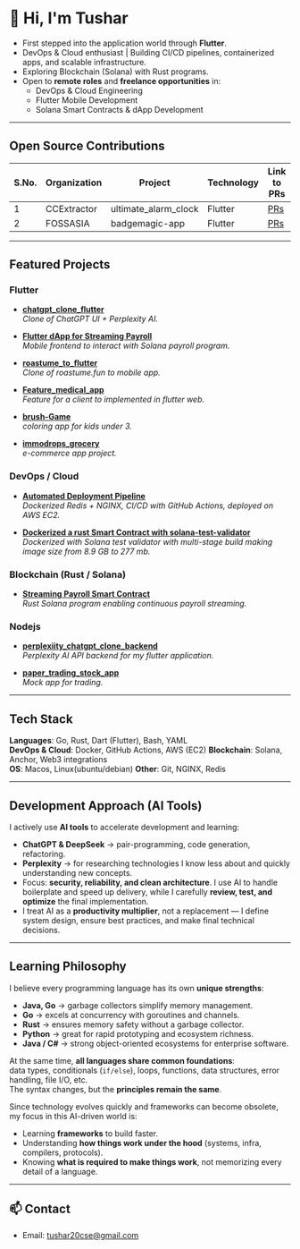 # 👋 Hi, I'm Tushar  

- First stepped into the application world through **Flutter**.
- DevOps & Cloud enthusiast | Building CI/CD pipelines, containerized apps, and scalable infrastructure.  
- Exploring Blockchain (Solana) with Rust programs.  
- Open to **remote roles** and **freelance opportunities** in:  
   - DevOps & Cloud Engineering  
   - Flutter Mobile Development  
   - Solana Smart Contracts & dApp Development  

---

## Open Source Contributions 

| S.No. | Organization | Project              | Technology | Link to PRs                                                                                       | Link to Created Issues                                                                                 |
|-------|--------------|----------------------|------------|---------------------------------------------------------------------------------------------------|---------------------------------------------------------------------------------------------------------|
| 1     | CCExtractor  | ultimate_alarm_clock | Flutter    | [PRs](https://github.com/CCExtractor/ultimate_alarm_clock/pulls?q=is%3Apr+author%3Atushar11kh+is%3Aclosed) | [Issues](https://github.com/CCExtractor/ultimate_alarm_clock/issues?q=is%3Aissue+is%3Aclosed+author%3Atushar11kh) |
| 2     | FOSSASIA     | badgemagic-app       | Flutter    | [PRs](https://github.com/fossasia/badgemagic-app/pulls?q=is%3Apr+is%3Aclosed+author%3Atushar11kh) | [Issues](https://github.com/fossasia/badgemagic-app/issues?q=is%3Aissue%20state%3Aclosed%20author%3Atushar11kh) |


---


## Featured Projects  

### Flutter 

- [**chatgpt_clone_flutter**](https://github.com/tushar11kh/chatgpt_clone_flutter)  
   *Clone of ChatGPT UI + Perplexity AI.*

- [**Flutter dApp for Streaming Payroll**](https://github.com/tushar11kh/streaming_payroll_solana_flutter)  
   *Mobile frontend to interact with Solana payroll program.*  

- [**roastume_to_flutter**](https://github.com/tushar11kh/roastume_to_flutter)  
   *Clone of roastume.fun to mobile app.*
  
- [**Feature_medical_app**](https://github.com/tushar11kh/feature_medical_app?tab=readme-ov-file)  
   *Feature for a client to implemented in flutter web.*

- [**brush-Game**](https://github.com/tushar11kh/brush-Game)  
   *coloring app for kids under 3.*

- [**immodrops_grocery**](https://github.com/tushar11kh/immodrops_grocery)  
   *e-commerce app project.* 
  


### DevOps / Cloud  
- [**Automated Deployment Pipeline**](https://github.com/tushar11kh/cli_redis_nginx)  
   *Dockerized Redis + NGINX, CI/CD with GitHub Actions, deployed on AWS EC2.*  

- [**Dockerized a rust Smart Contract with solana-test-validator**](https://github.com/tushar11kh/streaming_payroll_solana)  
   *Dockerized with Solana test validator with multi-stage build making image size from 8.9 GB to 277 mb.*

### Blockchain (Rust / Solana)  
- [**Streaming Payroll Smart Contract**](https://github.com/tushar11kh/streaming_payroll_solana)  
   *Rust Solana program enabling continuous payroll streaming.*

### Nodejs 
- [**perplexiity_chatgpt_clone_backend**](https://github.com/tushar11kh/perplexiity_chatgpt_clone_backend)  
   *Perplexity AI API backend for my flutter application.*

- [**paper_trading_stock_app**](https://github.com/tushar11kh/paper_trading_stock_app)  
   *Mock app for trading.* 
---

## Tech Stack  

**Languages**: Go, Rust, Dart (Flutter), Bash, YAML  
**DevOps & Cloud**: Docker, GitHub Actions, AWS (EC2) 
**Blockchain**: Solana, Anchor, Web3 integrations  
**OS**: Macos, Linux(ubuntu/debian)
**Other**: Git, NGINX, Redis

---

## Development Approach (AI Tools)  

I actively use **AI tools** to accelerate development and learning:  

- **ChatGPT & DeepSeek** → pair-programming, code generation, refactoring.  
- **Perplexity** → for researching technologies I know less about and quickly understanding new concepts.  
- Focus: **security, reliability, and clean architecture**. I use AI to handle boilerplate and speed up delivery, while I carefully **review, test, and optimize** the final implementation.  
- I treat AI as a **productivity multiplier**, not a replacement — I define system design, ensure best practices, and make final technical decisions.  

---

## Learning Philosophy  

I believe every programming language has its own **unique strengths**:  
- **Java, Go** → garbage collectors simplify memory management.  
- **Go** → excels at concurrency with goroutines and channels.  
- **Rust** → ensures memory safety without a garbage collector.  
- **Python** → great for rapid prototyping and ecosystem richness.  
- **Java / C#** → strong object-oriented ecosystems for enterprise software.  

At the same time, **all languages share common foundations**:  
data types, conditionals (`if/else`), loops, functions, data structures, error handling, file I/O, etc.  
The syntax changes, but the **principles remain the same**.  

Since technology evolves quickly and frameworks can become obsolete, my focus in this AI-driven world is:  
- Learning **frameworks** to build faster.  
- Understanding **how things work under the hood** (systems, infra, compilers, protocols).  
- Knowing **what is required to make things work**, not memorizing every detail of a language.

---

## 📫 Contact  

- Email: tushar20cse@gmail.com

